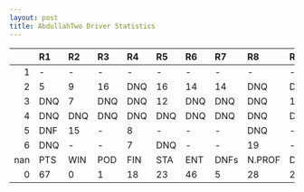 ```yaml
---
layout: post 
title: AbdullahTwo Driver Statistics
--- 
```


|     | R1   | R2   | R3   | R4   | R5   | R6   | R7   | R8     | R9   | R10   | R11   | R12   | Points   | Pos   |
|----:|:-----|:-----|:-----|:-----|:-----|:-----|:-----|:-------|:-----|:------|:------|:------|:---------|:------|
|   1 | -    | -    | -    | -    | -    | -    | -    | -      | -    | -     | -     | -     | nan      | nan   |
|   2 | 5    | 9    | 16   | DNQ  | 16   | 14   | 14   | DNQ    | DNQ  | 17    | DNF   | DNF   | 18.0     | 18.0  |
|   3 | DNQ  | 7    | DNQ  | DNQ  | 12   | DNQ  | DNQ  | DNQ    | 12   | DNF   | 14    | 13    | 4.0      | 22.0  |
|   4 | DNQ  | DNQ  | DNQ  | DNQ  | DNQ  | DNQ  | DNQ  | DNQ    | DNQ  | DNQ   | DNQ   | -     | 0.0      | 38.0  |
|   5 | DNF  | 15   | -    | 8    | -    | -    | -    | DNQ    | -    | DNF   | -     | -     | 3.0      | 26.0  |
|   6 | DNQ  | -    | -    | 7    | DNQ  | -    | -    | 19     | -    | -     | 5     | 2     | 42.0     | 12.0  |
| nan | PTS  | WIN  | POD  | FIN  | STA  | ENT  | DNFs | N.PROF | DNQ  | %FIN  | PPR   | BST   | CHA      | RNK   |
|   0 | 67   | 0    | 1    | 18   | 23   | 46   | 5    | 28     | 23   | 78.26 | 1.46  | 2     | 0.0      | 22.0  |